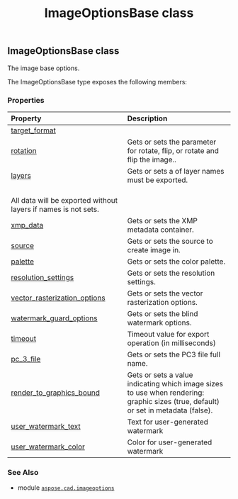 ﻿---
title: ImageOptionsBase class
second_title: Aspose.CAD for Python via .NET API References
description: 
type: docs
weight: 200
url: /python-net/aspose.cad.imageoptions/imageoptionsbase/
is_root: false
---

## ImageOptionsBase class

The image base options.



The ImageOptionsBase type exposes the following members:

### Properties
| Property | Description |
| :- | :- |
| [target_format](/cad/python-net/aspose.cad.imageoptions/imageoptionsbase/target_format) |  |
| [rotation](/cad/python-net/aspose.cad.imageoptions/imageoptionsbase/rotation) | Gets or sets the parameter for rotate, flip, or rotate and flip the image.. |
| [layers](/cad/python-net/aspose.cad.imageoptions/imageoptionsbase/layers) | Gets or sets a of layer names must be exported.<br/>All data will be exported without layers if names is not sets. |
| [xmp_data](/cad/python-net/aspose.cad.imageoptions/imageoptionsbase/xmp_data) | Gets or sets the XMP metadata container. |
| [source](/cad/python-net/aspose.cad.imageoptions/imageoptionsbase/source) | Gets or sets the source to create image in. |
| [palette](/cad/python-net/aspose.cad.imageoptions/imageoptionsbase/palette) | Gets or sets the color palette. |
| [resolution_settings](/cad/python-net/aspose.cad.imageoptions/imageoptionsbase/resolution_settings) | Gets or sets the resolution settings. |
| [vector_rasterization_options](/cad/python-net/aspose.cad.imageoptions/imageoptionsbase/vector_rasterization_options) | Gets or sets the vector rasterization options. |
| [watermark_guard_options](/cad/python-net/aspose.cad.imageoptions/imageoptionsbase/watermark_guard_options) | Gets or sets the blind watermark options. |
| [timeout](/cad/python-net/aspose.cad.imageoptions/imageoptionsbase/timeout) | Timeout value for export operation (in milliseconds) |
| [pc_3_file](/cad/python-net/aspose.cad.imageoptions/imageoptionsbase/pc_3_file) | Gets or sets the PC3 file full name. |
| [render_to_graphics_bound](/cad/python-net/aspose.cad.imageoptions/imageoptionsbase/render_to_graphics_bound) | Gets or sets a value indicating which image sizes to use when rendering: graphic sizes (true, default) or set in metadata (false). |
| [user_watermark_text](/cad/python-net/aspose.cad.imageoptions/imageoptionsbase/user_watermark_text) | Text for user-generated watermark |
| [user_watermark_color](/cad/python-net/aspose.cad.imageoptions/imageoptionsbase/user_watermark_color) | Color for user-generated watermark |



### See Also
* module [`aspose.cad.imageoptions`](..)
